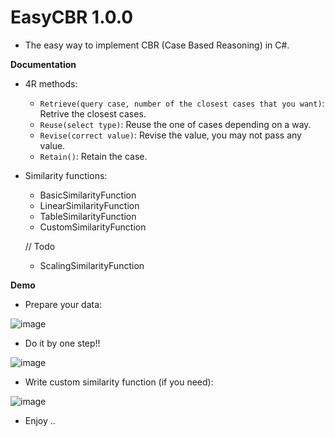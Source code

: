 # EasyCBR 1.0.0

- The easy way to implement CBR (Case Based Reasoning) in C#.

**Documentation** 
 - 4R methods:
    - `Retrieve(query case, number of the closest cases that you want)`: Retrive the closest cases.
    - `Reuse(select type)`: Reuse the one of cases depending on a way.
    - `Revise(correct value)`: Revise the value, you may not pass any value.
    - `Retain()`: Retain the case. 
 
 - Similarity functions:
   - BasicSimilarityFunction
   - LinearSimilarityFunction
   - TableSimilarityFunction
   - CustomSimilarityFunction
   
   // Todo
   - ScalingSimilarityFunction
   
  **Demo**
 
 - Prepare your data:
 
  ![image](https://user-images.githubusercontent.com/61357303/227797277-67cf14f3-87a1-4cfd-bbcd-3ac4694f4349.png)
 
 - Do it by one step!!
 
  ![image](https://user-images.githubusercontent.com/61357303/227797320-bd60009e-5235-4930-9f09-24ea897162a5.png)
 
 - Write custom similarity function (if you need):
 
  ![image](https://user-images.githubusercontent.com/61357303/227797366-9e06609e-5a11-4084-abe0-41005ae90583.png)

 - Enjoy ..  
